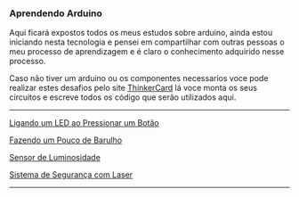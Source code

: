 

### Aprendendo Arduino

Aqui ficará expostos todos os meus estudos sobre arduino, ainda estou iniciando nesta tecnologia e pensei em compartilhar com outras pessoas o meu processo de aprendizagem e é claro o conhecimento adquirido nesse processo.

Caso não tiver um arduino ou os componentes necessarios voce pode realizar estes desafios pelo site [ThinkerCard](https://www.tinkercad.com) lá voce monta os seus circuitos e escreve todos os código que serão utilizados aqui.

<hr/>

[Ligando um LED ao Pressionar um Botão](HIGH_LOW_LEB_BUTTON/HIGH_LOW_LEB_BUTTON.md)

[Fazendo um Pouco de Barulho](PROJECT_BUZZER/PROJECT_BUZZER.md)

[Sensor de Luminosidade](LIGHT_SENSOR/LIGHT_SENSOR.md)

[Sistema de Segurança com Laser](LASER_SENSOR_SECURITY/LASER_SENSOR_SECURITY.md)

<hr />
